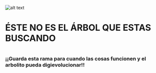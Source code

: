![alt text](http://www.cuentosinfantilescortos.net/wp-content/uploads/2016/08/cuento-infantil-arbol.png)
# ÉSTE NO ES EL ÁRBOL QUE ESTAS BUSCANDO
#
#
### ¡¡Guarda esta rama para cuando las cosas funcionen y el arbolito pueda digievolucionar!!
